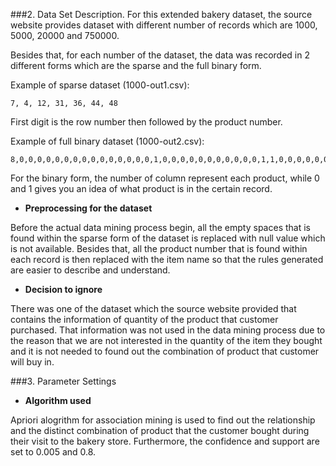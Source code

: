 ###2. Data Set Description. 
For this extended bakery dataset, the source website provides dataset with different number of records which are 1000, 5000, 20000 and 750000. 

Besides that, for each number of the dataset, the data was recorded in 2 different forms which are the sparse and the full binary form. 

Example of sparse dataset (1000-out1.csv):
```
7, 4, 12, 31, 36, 44, 48
```

First digit is the row number then followed by the product number.


Example of full binary dataset (1000-out2.csv):
```
8,0,0,0,0,0,0,0,0,0,0,0,0,0,0,0,1,0,0,0,0,0,0,0,0,0,0,0,1,1,0,0,0,0,0,0,0,0,0,0,0,0,0,0,0,0,0,0,0,0,0
```

For the binary form, the number of column represent each product, while 0 and 1 gives you an idea of what product is in the certain record.
 
 
* **Preprocessing for the dataset**

Before the actual data mining process begin, all the empty spaces that is found within the sparse form of the dataset is replaced with null value which is not available. Besides that, all the product number that is found within each record is then replaced with the item name so that the rules generated are easier to describe and understand.


* **Decision to ignore**

There was one of the dataset which the source website provided that contains the information of quantity of the product that customer purchased. That information was not used in the data mining process due to the reason that we are not interested in the quantity of the item they bought and it is not needed to found out the combination of product that customer will buy in. 

###3. Parameter Settings

* **Algorithm used**

Apriori alogrithm for association mining is used to find out the relationship and the distinct combination of product that the customer bought during their visit to the bakery store. Furthermore, the confidence and support are set to 0.005 and 0.8.

